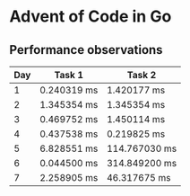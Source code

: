 # Advent of Code in Go

## Performance observations

| Day | Task 1      | Task 2        |
| --- | ----------- | ------------- |
| 1   | 0.240319 ms | 1.420177 ms   |
| 2   | 1.345354 ms | 1.345354 ms   |
| 3   | 0.469752 ms | 1.450114 ms   |
| 4   | 0.437538 ms | 0.219825 ms   |
| 5   | 6.828551 ms | 114.767030 ms |
| 6   | 0.044500 ms | 314.849200 ms |
| 7   | 2.258905 ms | 46.317675 ms  |
